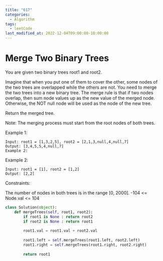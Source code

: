 ```yaml
---
title: "617"
categories:
  - Algorithm
tags:
  - leetCode
last_modified_at: 2022-12-04T09:00:00-10:00:00
---
```


# Merge Two Binary Trees

You are given two binary trees root1 and root2.

Imagine that when you put one of them to cover the other, some nodes of the two trees are overlapped while the others are not. You need to merge the two trees into a new binary tree. The merge rule is that if two nodes overlap, then sum node values up as the new value of the merged node. Otherwise, the NOT null node will be used as the node of the new tree.

Return the merged tree.

Note: The merging process must start from the root nodes of both trees.

Example 1:
```
Input: root1 = [1,3,2,5], root2 = [2,1,3,null,4,null,7]
Output: [3,4,5,5,4,null,7]
Example 2:
```

Example 2:
```
Input: root1 = [1], root2 = [1,2]
Output: [2,2]
``` 

Constraints:

The number of nodes in both trees is in the range [0, 2000].
-104 <= Node.val <= 104

```python
class Solution(object):
    def mergeTrees(self, root1, root2):
        if root1 is None : return root2
        if root2 is None : return root1
        
        root1.val = root1.val + root2.val
        
        root1.left = self.mergeTrees(root1.left, root2.left)
        root1.right = self.mergeTrees(root1.right, root2.right)
        
        return root1
```

